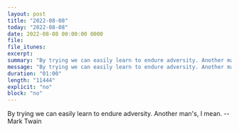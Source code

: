 ```yaml
---
layout: post
title: "2022-08-08"
today: "2022-08-08"
date: 2022-08-08 00:00:00 0000
file:
file_itunes:
excerpt:
summary: "By trying we can easily learn to endure adversity. Another man's, I mean. -- Mark Twain"
message: "By trying we can easily learn to endure adversity. Another man's, I mean. -- Mark Twain"
duration: "01:00"
length: "11444"
explicit: "no"
block: "no"
---
```

By trying we can easily learn to endure adversity. Another man's, I mean. -- Mark Twain


